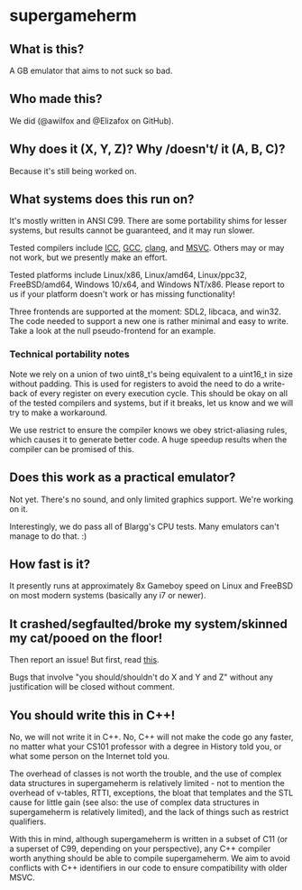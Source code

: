 # supergameherm

## What is this?
A GB emulator that aims to not suck so bad.

## Who made this?
We did (@awilfox and @Elizafox on GitHub).

## Why does it (X, Y, Z)?  Why /doesn't/ it (A, B, C)?
Because it's still being worked on.

## What systems does this run on?
It's mostly written in ANSI C99. There are some portability shims for lesser
systems, but results cannot be guaranteed, and it may run slower.

Tested compilers include [ICC](https://software.intel.com/en-us/c-compilers), 
[GCC](https://gcc.gnu.org/), [clang](http://clang.llvm.org/), and
[MSVC](http://www.visualstudio.com/downloads/download-visual-studio-vs). Others
may or may not work, but we presently make an effort.

Tested platforms include Linux/x86, Linux/amd64, Linux/ppc32, FreeBSD/amd64, 
Windows 10/x64, and Windows NT/x86. Please report to us if your platform
doesn't work or has missing functionality!

Three frontends are supported at the moment: SDL2, libcaca, and win32.
The code needed to support a new one is rather minimal and easy to write. Take
a look at the null pseudo-frontend for an example.

### Technical portability notes 
Note we rely on a union of two uint8\_t's being equivalent to a uint16\_t in
size without padding. This is used for registers to avoid the need to do a
write-back of every register on every execution cycle. This should be okay on
all of the tested compilers and systems, but if it breaks, let us know and we
will try to make a workaround.

We use restrict to ensure the compiler knows we obey strict-aliasing rules,
which causes it to generate better code. A huge speedup results when the
compiler can be promised of this.

## Does this work as a practical emulator?
Not yet. There's no sound, and only limited graphics support. We're working on
it.

Interestingly, we do pass all of Blargg's CPU tests. Many emulators can't
manage to do that. :)

## How fast is it?
It presently runs at approximately 8x Gameboy speed on Linux and FreeBSD on most modern systems (basically any i7 or newer).

## It crashed/segfaulted/broke my system/skinned my cat/pooed on the floor!
Then report an issue! But first, read [this](http://www.chiark.greenend.org.uk/~sgtatham/bugs.html).

Bugs that involve "you should/shouldn't do X and Y and Z" without any 
justification will be closed without comment.

## You should write this in C++!
No, we will not write it in C++. No, C++ will not make the code go any faster,
no matter what your CS101 professor with a degree in History told you, or what
some person on the Internet told you.

The overhead of classes is not worth the trouble, and the use of complex data
structures in supergameherm is relatively limited - not to mention the overhead
of v-tables, RTTI, exceptions, the bloat that templates and the STL cause for
little gain (see also: the use of complex data structures in supergameherm is
relatively limited), and the lack of things such as restrict qualifiers.

With this in mind, although supergameherm is written in a subset of C11 (or a
superset of C99, depending on your perspective), any C++ compiler worth
anything should be able to compile supergameherm. We aim to avoid conflicts
with C++ identifiers in our code to ensure compatibility with older MSVC.
